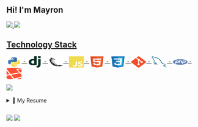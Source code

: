 ## Hi! I'm Mayron

<a href="https://github.com/mayronH">
  <img height="180em" src="https://github-readme-stats-eight-theta.vercel.app/api?username=mayronH&show_icons=true&theme=dark&include_all_commits=true&count_private=true"/>
  <img height="180em" src="https://github-readme-stats-eight-theta.vercel.app/api/top-langs/?username=mayronH&layout=compact&langs_count=8&theme=dark"/>

<div style="display: inline_block">

## Technology Stack

  <img align="center"  height="30" width="40" src="https://raw.githubusercontent.com/devicons/devicon/master/icons/python/python-original.svg"> - 
  <img align="center"  height="30" width="40" src="https://raw.githubusercontent.com/devicons/devicon/master/icons/django/django-plain.svg"> -
  <img align="center"  height="30" width="40" src="https://raw.githubusercontent.com/devicons/devicon/master/icons/flask/flask-original.svg"> -
  <img align="center"  height="30" width="40" src="https://raw.githubusercontent.com/devicons/devicon/master/icons/javascript/javascript-plain.svg"> - 
  <img align="center"  height="30" width="40" src="https://raw.githubusercontent.com/devicons/devicon/master/icons/html5/html5-original.svg"> - 
  <img align="center"  height="30" width="40" src="https://raw.githubusercontent.com/devicons/devicon/master/icons/css3/css3-original.svg"> - 
  <img align="center"  height="30" width="40" src="https://raw.githubusercontent.com/devicons/devicon/master/icons/git/git-original.svg"> - 
  <img align="center"  height="30" width="40" src="https://raw.githubusercontent.com/devicons/devicon/master/icons/mysql/mysql-original.svg"> -
  <img align="center"  height="30" width="40" src="https://raw.githubusercontent.com/devicons/devicon/master/icons/php/php-plain.svg"> -
  <img align="center"  height="30" width="40" src="https://raw.githubusercontent.com/devicons/devicon/master/icons/laravel/laravel-plain.svg">
   

 
</div>

  <p align='left'>
  <a href="#"><img src="https://badges.pufler.dev/visits/mayronH/mayronH"></a>
  </p>
  
  <details>
  <summary>📃 My Resume</summary>


## Education

- 📖 **Information Systems (I.T)**\
📆 2019 - 2022\
📍 **Catholic University Center of Eastern Minas Gerais** - Coronel Fabriciano, Brazil

## Experience

<br>
<img align="right" src="https://img.shields.io/badge/Wordpress-22779e?style=for-the-badge&logo=wordpress&logoColor=white" />
<img align="right" src="https://img.shields.io/badge/Mautic-4e5e9e?style=for-the-badge&logo=mautic&logoColor=white" />
<img align="right" src="https://img.shields.io/badge/JavaScript-F7DF1E?style=for-the-badge&logo=javascript&logoColor=black"/>
<img align="right" src="https://img.shields.io/badge/HTML5-F06529?style=for-the-badge&logo=html5&logoColor=white"/>
<img align="right" src="https://img.shields.io/badge/PHP-787CB5?style=for-the-badge&logo=php&logoColor=white" />
<img align="right" src="https://img.shields.io/badge/NodeJS-90c53f?style=for-the-badge&logo=node.js&logoColor=white" />



- 👨‍💻 **Web Developer Intern**\
📆 2022\
📍 **<a href="https://www.appmarketing.com.br/" target="_blank">App Marketing</a>** - Timoteo/MG, Brazil


<br>
<img align="right" src="https://img.shields.io/badge/PowerBi-F7DF1E?style=for-the-badge&logo=powerbi&logoColor=black" />


- 👨‍💻 **I.T Intern**\
📆 2021 - 2021\
📍 **<a href="https://www.aperam.com/" target="_blank">Aperam South America</a>** - Timoteo/MG, Brazil

<br>
<img align="right" src="https://img.shields.io/badge/Git-F05032?style=for-the-badge&logo=git&logoColor=white" />
<img align="right" src="https://img.shields.io/badge/JavaScript-F7DF1E?style=for-the-badge&logo=javascript&logoColor=black"/>
<img align="right" src="https://img.shields.io/badge/HTML5-F06529?style=for-the-badge&logo=html5&logoColor=white"/>
<img align="right" src="https://img.shields.io/badge/MySQL-4479A1?style=for-the-badge&logo=mysql&logoColor=white" />
<img align="right" src="https://img.shields.io/badge/PHP-787CB5?style=for-the-badge&logo=php&logoColor=white" />
<img align="right" src="https://img.shields.io/badge/Laravel-F05340?style=for-the-badge&logo=laravel&logoColor=white"/>

- 👨‍💻 **Web Developer**\
📆 2019 - 2021\
📍 **<a href="https://3wbr.com.br/" target="_blank">3WBR</a>** - Timoteo/MG, Brazil

</details>

  ##
  
  <div>
  <a href = "mailto: mayron.hen@gmail.com"><img src="https://img.shields.io/badge/-Gmail-%23EA4335?style=for-the-badge&logo=gmail&logoColor=white" target="_blank"></a>
  <a href="https://www.linkedin.com/in/mayron-henrique-13779812b/" target="_blank"><img src="https://img.shields.io/badge/-LinkedIn-%230077B5?style=for-the-badge&logo=linkedin&logoColor=white" target="_blank"></a>
  </div>
